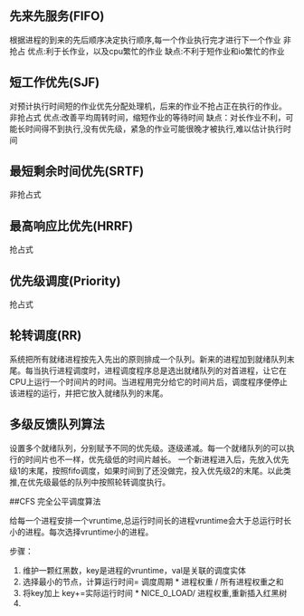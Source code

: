 ## 先来先服务(FIFO)
根据进程的到来的先后顺序决定执行顺序,每一个作业执行完才进行下一个作业
非抢占
优点:利于长作业，以及cpu繁忙的作业
缺点:不利于短作业和io繁忙的作业

## 短工作优先(SJF)
对预计执行时间短的作业优先分配处理机，后来的作业不抢占正在执行的作业。
非抢占式
优点:改善平均周转时间，缩短作业的等待时间
缺点：对长作业不利，可能长时间得不到执行,没有优先级，紧急的作业可能很晚才被执行,难以估计执行时间

## 最短剩余时间优先(SRTF)
非抢占式

## 最高响应比优先(HRRF)
抢占式

## 优先级调度(Priority)
抢占式

## 轮转调度(RR)
系统把所有就绪进程按先入先出的原则排成一个队列。新来的进程加到就绪队列末尾。每当执行进程调度时，进程调度程序总是选出就绪队列的对首进程，让它在CPU上运行一个时间片的时间。当进程用完分给它的时间片后，调度程序便停止该进程的运行，并把它放入就绪队列的末尾。

## 多级反馈队列算法
设置多个就绪队列，分别赋予不同的优先级。逐级递减。每一个就绪队列的可以执行的时间片也不一样，优先级低的时间片越长。
一个新进程进入后，先放入优先级1的末尾，按照fifo调度，如果时间到了还没做完，投入优先级2的末尾。以此类推,在优先级最低的队列中按照轮转调度执行。


##CFS 完全公平调度算法

给每一个进程安排一个vruntime,总运行时间长的进程vruntime会大于总运行时长小的进程。每次选择vruntime小的进程。

步骤：
1. 维护一颗红黑数，key是进程的vruntime，val是关联的调度实体
2. 选择最小的节点，计算运行时间= 调度周期 * 进程权重 / 所有进程权重之和
3. 将key加上 key+=实际运行时间 * NICE_0_LOAD/ 进程权重,重新插入红黑树
4. 

